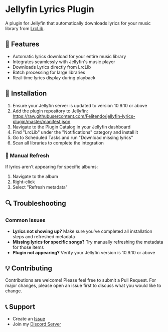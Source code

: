 # Jellyfin Lyrics Plugin

A plugin for Jellyfin that automatically downloads lyrics for your music library from [LrcLib](https://lrclib.net).

## 🎵 Features

- Automatic lyrics download for your entire music library
- Integrates seamlessly with Jellyfin's music player
- Downloads Lyrics directly from LrcLib
- Batch processing for large libraries
- Real-time lyrics display during playback

## 🚀 Installation

1. Ensure your Jellyfin server is updated to version 10.9.10 or above
2. Add the plugin repository to Jellyfin: https://raw.githubusercontent.com/Felitendo/jellyfin-lyrics-plugin/master/manifest.json
3. Navigate to the Plugin Catalog in your Jellyfin dashboard
4. Find "LrcLib" under the "Notifications" category and install it
5. Go to Scheduled Tasks and run "Download missing lyrics"
6. Scan all libraries to complete the integration

### 📝 Manual Refresh
If lyrics aren't appearing for specific albums:
1. Navigate to the album
2. Right-click
3. Select "Refresh metadata"

## 🔍 Troubleshooting

### Common Issues
- **Lyrics not showing up?** Make sure you've completed all installation steps and refreshed metadata
- **Missing lyrics for specific songs?** Try manually refreshing the metadata for those items
- **Plugin not appearing?** Verify your Jellyfin version is 10.9.10 or above

## 💡 Contributing

Contributions are welcome! Please feel free to submit a Pull Request. For major changes, please open an issue first to discuss what you would like to change.

## 📞 Support

- Create an [Issue](https://github.com/yourusername/jellyfin-lyrics-plugin/issues)
- Join my [Discord Server](https://dsc.gg/felitendo)
